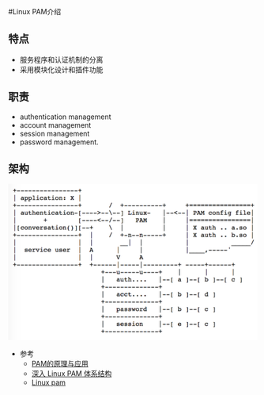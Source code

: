 #Linux PAM介绍
## 特点
  - 服务程序和认证机制的分离
  - 采用模块化设计和插件功能
## 职责
  - authentication management
  - account management
  - session management
  - password management.

## 架构
![Linux PAM架构](assets/markdown-img-paste-2018102115190013.png)


- 参考
  - [PAM的原理与应用](https://blog.csdn.net/shenlan211314/article/details/6569592)
  - [深入 Linux PAM 体系结构](https://www.ibm.com/developerworks/cn/linux/l-cn-pam/index.html)
  - [Linux pam](http://www.linux-pam.org/)
